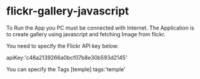flickr-gallery-javascript
=========================
To Run the App you PC must be connected with Internet. The Application is to create gallery using javascript and fetching 
Image from flickr. 

You need to specify the Flickr API key below:

apiKey:'c48a2139266a0bcf07b8e30b593d2145'

You can specify the Tags [temple]
tags:'temple'
